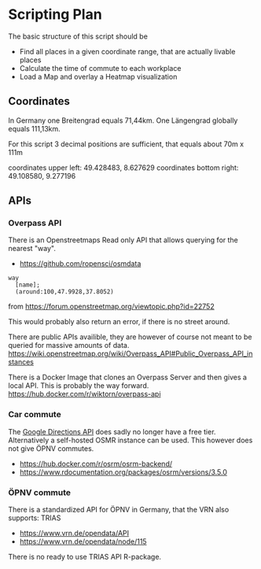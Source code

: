 # Scripting Plan

The basic structure of this script should be

* Find all places in a given coordinate range, that are actually livable places
* Calculate the time of commute to each workplace
* Load a Map and overlay a Heatmap visualization


## Coordinates

In Germany one Breitengrad equals 71,44km.
One Längengrad globally equals 111,13km.

For this script 3 decimal positions are sufficient, that equals about 70m x 111m

coordinates upper left: 49.428483, 8.627629
coordinates bottom right: 49.108580, 9.277196

## APIs

### Overpass API

There is an Openstreetmaps Read only API that allows querying for the nearest "way".

* https://github.com/ropensci/osmdata

```
way
  [name];
  (around:100,47.9928,37.8052)
```

from https://forum.openstreetmap.org/viewtopic.php?id=22752

This would probably also return an error, if there is no street around.

There are public APIs availible, they are however of course not meant to be queried for massive amounts of data. https://wiki.openstreetmap.org/wiki/Overpass_API#Public_Overpass_API_instances

There is a Docker Image that clones an Overpass Server and then gives a local API. This is probably the way forward. https://hub.docker.com/r/wiktorn/overpass-api

### Car commute

The [Google Directions API](https://developers.google.com/maps/documentation/directions/overview?hl=de) does sadly no longer have a free tier. Alternatively a self-hosted OSMR instance can be used.
This however does not give ÖPNV commutes.

* https://hub.docker.com/r/osrm/osrm-backend/
* https://www.rdocumentation.org/packages/osrm/versions/3.5.0

### ÖPNV commute

There is a standardized API for ÖPNV in Germany, that the VRN also supports: TRIAS

* https://www.vrn.de/opendata/API
* https://www.vrn.de/opendata/node/115

There is no ready to use TRIAS API R-package.